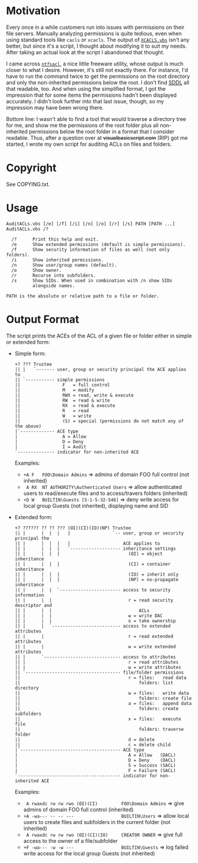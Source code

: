 Motivation
==========
Every once in a while customers run into issues with permissions on their file
servers. Manually analyzing permissions is quite tedious, even when using
standard tools like `cacls` or `xcacls`. The output of [`XCACLS.vbs`][1] isn't any
better, but since it's a script, I thought about modifying it to suit my needs.
After taking an actual look at the script I abandoned that thought.

I came across [`ntfsacl`][2], a nice little freeware utility, whose output is
much closer to what I desire. However, it's still not exactly there. For
instance, I'd have to run the command twice to get the permissions on the root
directory and only the non-inherited permissions below the root. I don't find
[SDDL][3] all that readable, too. And when using the simplified format, I got
the impression that for some items the permissions hadn't been displayed
accurately. I didn't look further into that last issue, though, so my
impression may have been wrong there.

Bottom line: I wasn't able to find a tool that would traverse a directory tree
for me, and show me the permissions of the root folder plus all non-inherited
permissions below the root folder in a format that I consider readable. Thus,
after a question over at <strike>visualbasicscript.com</strike> (RIP) got me started, I wrote
my own script for auditing ACLs on files and folders.


Copyright
=========
See COPYING.txt.


Usage
=====

    AuditACLs.vbs [/e] [/f] [/i] [/n] [/o] [/r] [/s] PATH [PATH ...]
    AuditACLs.vbs /?

      /?      Print this help and exit.
      /e      Show extended permissions (default is simple permissions).
      /f      Show security information of files as well (not only folders).
      /i      Show inherited permissions.
      /n      Show user/group names (default).
      /o      Show owner.
      /r      Recurse into subfolders.
      /s      Show SIDs. When used in combination with /n show SIDs
              alongside names.

    PATH is the absolute or relative path to a file or folder.


Output Format
=============
The script prints the ACEs of the ACL of a given file or folder either in
simple or extended form:

- Simple form:

      +? ??? Trustee
      || |   `------- user, group or security principal the ACE applies to
      || `----------- simple permissions
      ||                F   = full control
      ||                M   = modify
      ||                RWX = read, write & execute
      ||                RW  = read & write
      ||                RX  = read & execute
      ||                R   = read
      ||                W   = write
      ||                (S) = special (permissions do not match any of the above)
      |`------------- ACE type
      |                 A = Allow
      |                 D = Deny
      |                 I = Audit
      `-------------- indicator for non-inherited ACE

  Examples:

  - `+A F   FOO\Domain Admins` &rArr; admins of domain FOO full control (not inherited)
  - ` A RX  NT AUTHORITY\Authenticated Users` &rArr; allow authenticated users to read/execute files and to access/travers folders (inherited)
  - `+D W   BUILTIN\Guests [S-1-5-32-546]` &rArr; deny write access for local group Guests (not inherited), displaying name and SID

- Extended form:

      +? ?????? ?? ?? ??? (OI)(CI)(IO)(NP) Trustee
      || |      |  |  |   |                `-- user, group or security principal the
      || |      |  |  |   |                    ACE applies to
      || |      |  |  |   `------------------- inheritance settings
      || |      |  |  |                          (OI) = object inheritance
      || |      |  |  |                          (CI) = container inheritance
      || |      |  |  |                          (IO) = inherit only
      || |      |  |  |                          (NP) = no-propagate inheritance
      || |      |  |  `----------------------- access to security information
      || |      |  |                             r = read security descriptor and
      || |      |  |                                 ACLs
      || |      |  |                             w = write DAC
      || |      |  |                             o = take ownership
      || |      |  `-------------------------- access to extended attributes
      || |      |                                r = read extended attributes
      || |      |                                w = write extended attributes
      || |      `----------------------------- access to attributes
      || |                                       r = read attributes
      || |                                       w = write attributes
      || `------------------------------------ file/folder permissions
      ||                                         r = files:   read data
      ||                                             folders: list directory
      ||                                         w = files:   write data
      ||                                             folders: create file
      ||                                         a = files:   append data
      ||                                             folders: create subfolders
      ||                                         x = files:   execute file
      ||                                             folders: traverse folder
      ||                                         d = delete
      ||                                         c = delete child
      |`-------------------------------------- ACE type
      |                                          A = Allow   (DACL)
      |                                          D = Deny    (DACL)
      |                                          S = Success (SACL)
      |                                          F = Failure (SACL)
      `--------------------------------------- indicator for non-inherited ACE

  Examples:

  - ` A rwaxdc rw rw rwo (OI)(CI)         FOO\Domain Admins` &rArr; give admins of domain FOO full control (inherited)
  - `+A -wa--- -- -- ---                  BUILTIN\Users` &rArr; allow local users to create files and subfolders in the current folder (not inherited)
  - ` A rwaxdc rw rw rwo (OI)(CI)(IO)     CREATOR OWNER` &rArr; give full access to the owner of a file/subfolder
  - `+F -wa--- -w -w ---                  BUILTIN\Guests` &rArr; log failed write access for the local group Guests (not inherited)

[1]: https://support.microsoft.com/kb/825751
[2]: http://www.coopware.in2.info/_ntfsacl.htm
[3]: https://msdn.microsoft.com/en-us/library/aa379567.aspx
